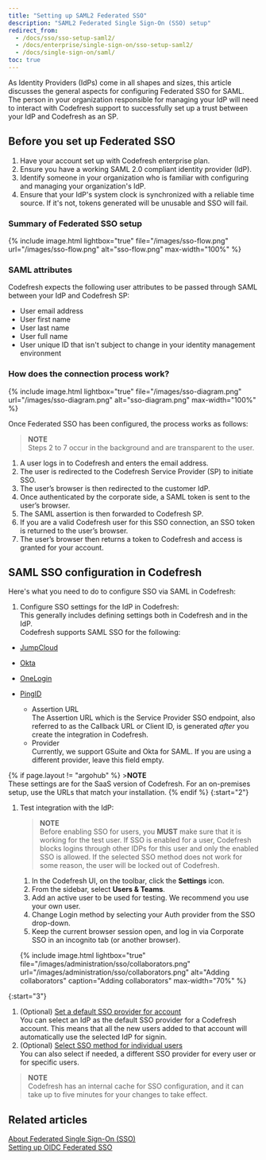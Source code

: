 ```yaml
---
title: "Setting up SAML2 Federated SSO"
description: "SAML2 Federated Single Sign-On (SSO) setup"
redirect_from:
  - /docs/sso/sso-setup-saml2/
  - /docs/enterprise/single-sign-on/sso-setup-saml2/
  - /docs/single-sign-on/saml/
toc: true
---
```


As Identity Providers (IdPs) come in all shapes and sizes, this article discusses the general aspects for configuring Federated SSO for SAML. 
The person in your organization responsible for managing your IdP will need to interact with Codefresh support to successfully set up a trust between your IdP and Codefresh as an SP.


## Before you set up Federated SSO
  1. Have your account set up with Codefresh enterprise plan.
  2. Ensure you have a working SAML 2.0 compliant identity provider (IdP).
  3. Identify someone in your organization who is familiar with configuring and managing your organization's IdP.
  4. Ensure that your IdP's system clock is synchronized with a reliable time source. If it's not, tokens generated will be unusable and SSO will fail.


### Summary of Federated SSO setup

{% include image.html
  lightbox="true"
  file="/images/sso-flow.png"
  url="/images/sso-flow.png"
  alt="sso-flow.png"
  max-width="100%"
%}


### SAML attributes

Codefresh expects the following user attributes to be passed through SAML between your IdP and Codefresh SP:
  - User email address
  - User first name
  - User last name
  - User full name
  - User unique ID that isn't subject to change in your identity management environment


### How does the connection process work?

  {% include image.html
lightbox="true"
file="/images/sso-diagram.png"
url="/images/sso-diagram.png"
alt="sso-diagram.png"
max-width="100%"
  %}

Once Federated SSO has been configured, the process works as follows:

>**NOTE**  
Steps 2 to 7 occur in the background and are transparent to the user.


1. A user logs in to Codefresh and enters the email address.
2. The user is redirected to the Codefresh Service Provider (SP) to initiate SSO.
3. The user’s browser is then redirected to the customer IdP.
4. Once authenticated by the corporate side, a SAML token is sent to the user’s browser.
5. The SAML assertion is then forwarded to Codefresh SP.
6. If you are a valid Codefresh user for this SSO connection, an SSO token is returned to the user’s browser.
7. The user’s browser then returns a token to Codefresh and access is granted for your account.

## SAML SSO configuration in Codefresh 

Here's what you need to do to configure SSO via SAML in Codefresh:

1. Configure SSO settings for the IdP in Codefresh:  
  This generally includes defining settings both in Codefresh and in the IdP.  
  Codefresh supports SAML SSO for the following:
  * [JumpCloud]({{site.baseurl}}/docs/single-sign-on/saml/saml-jumpcloud/)
  * [Okta]({{site.baseurl}}/docs/administration/single-sign-on/saml/saml-okta/)
  * [OneLogin]({{site.baseurl}}/docs/administration/single-sign-on/saml/saml-onelogin/)
  * [PingID]({{site.baseurl}}/docs/administration/single-sign-on/saml/saml-pingid/)

      * Assertion URL  
        The Assertion URL which is the Service Provider SSO endpoint, also referred to as the Callback URL or Client ID, is generated _after_ you create the integration in Codefresh.
      * Provider  
        Currently, we support GSuite and Okta for SAML. If you are using a different provider, leave this field empty. 
   <!---For GSuite, you can define the sync settings, Admin Email and the JSON Keyfile.
          For instructions, see [Google SSO]({{site.baseurl}}/docs/administration/single-sign-on/team-sync/#cli-synchronize-teams).-->
{% if page.layout != "argohub" %}
    >**NOTE**  
    These settings are for the SaaS version of Codefresh. For an on-premises setup, use the URLs that match your installation.
{% endif %}
{:start="2"}
1. Test integration with the IdP: 
    
    >**NOTE**  
    Before enabling SSO for users, you **MUST** make sure that it is working for the test user. If SSO is enabled for a user, Codefresh blocks logins through other IDPs for this user and only the enabled SSO is allowed. If the selected SSO method does not work for some reason, the user will be locked out of Codefresh.

    1. In the Codefresh UI, on the toolbar, click the **Settings** icon.
    1. From the sidebar, select **Users & Teams**.      
    1. Add an active user to be used for testing. We recommend you use your own user.
    1. Change Login method by selecting your Auth provider from the SSO drop-down.
    1. Keep the current browser session open, and log in via Corporate SSO in an incognito tab (or another browser).

    {% include image.html
    lightbox="true"
    file="/images/administration/sso/collaborators.png"
    url="/images/administration/sso/collaborators.png"
    alt="Adding collaborators"
    caption="Adding collaborators"
    max-width="70%"
    %}

{:start="3"}
1. (Optional) [Set a default SSO provider for account]({{site.baseurl}}/docs/administration/single-sign-on/team-sync/#set-a-default-sso-provider-for-account)  
  You can select an IdP as the default SSO provider for a Codefresh account. This means that all the new users added to that account will automatically use the selected IdP for signin.  
1. (Optional) [Select SSO method for individual users]({{site.baseurl}}/docs/administration/single-sign-on/team-sync/#select-sso-method-for-individual-users)  
  You can also select if needed, a different SSO provider for every user or for specific users.

> **NOTE**  
  Codefresh has an internal cache for SSO configuration, and it can take up to five minutes for your changes to take effect.

## Related articles
[About Federated Single Sign-On (SSO)]({{site.baseurl}}/docs/administration/single-sign-on/)  
[Setting up OIDC Federated SSO]({{site.baseurl}}/docs/administration/single-sign-on/oidc/)





   
   
 

  
